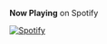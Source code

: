 **Now Playing** on Spotify

[![Spotify](https://spotify-now-playing.shiv-k-sharma.vercel.app/now-playing)](https://spotify-now-playing.shiv-k-sharma.vercel.app/now-playing?open)
